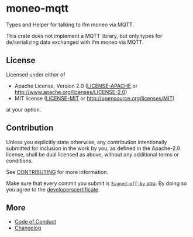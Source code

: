 # moneo-mqtt

<!--
[![Lib.rs](https://img.shields.io/badge/Lib.rs-*-84f)](https://lib.rs/crates/moneo-mqtt)
[![Crates.io](https://img.shields.io/crates/v/TODO_CRATE_NAME)](https://crates.io/crates/moneo-mqtt)
[![Docs.rs](https://docs.rs/TODO_CRATE_NAME/badge.svg)](https://docs.rs/moneo-mqtt)
[![GitHub](https://img.shields.io/static/v1?logo=GitHub&label=&message=%20&color=grey)](https://github.com/matthiasbeyer/moneo-mqtt)
-->

Types and Helper for talking to ifm moneo via MQTT.

This crate does not implement a MQTT library, but only types for de/serializing
data exchanged with ifm moneo via MQTT.


## License

Licensed under either of

- Apache License, Version 2.0
   ([LICENSE-APACHE](LICENSE-APACHE) or <http://www.apache.org/licenses/LICENSE-2.0>)
- MIT license
   ([LICENSE-MIT](LICENSE-MIT) or <http://opensource.org/licenses/MIT>)

at your option.


## Contribution

Unless you explicitly state otherwise, any contribution intentionally submitted
for inclusion in the work by you, as defined in the Apache-2.0 license, shall be
dual licensed as above, without any additional terms or conditions.

See [CONTRIBUTING](CONTRIBUTING.md) for more information.

Make sure that every commit you submit is [`Signed-off-by` you](https://git-scm.com/docs/git-commit#Documentation/git-commit.txt--s).
By doing so you agree to the [developerscertificate](https://developercertificate.org/).


## More

* [Code of Conduct](CODE_OF_CONDUCT.md)
* [Changelog](CHANGELOG.md)

